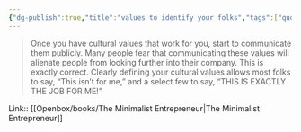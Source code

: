 ```yaml
---
{"dg-publish":true,"title":"values to identify your folks","tags":["quotes"],"date":"2024-05-03T21:03:16+03:00","modified_at":"2024-07-25T11:40:54+03:00","aliases":"values to identify your folks","dg-path":"/quotes/202405032103.md","permalink":"/quotes/202405032103/","dgPassFrontmatter":true}
---
```



> Once you have cultural values that work for you, start to communicate them publicly. Many people fear that communicating these values will alienate people from looking further into their company. This is exactly correct. Clearly defining your cultural values allows most folks to say, “This isn’t for me,” and a select few to say, “THIS IS EXACTLY THE JOB FOR ME!”

Link:: [[Openbox/books/The Minimalist Entrepreneur|The Minimalist Entrepreneur]]
